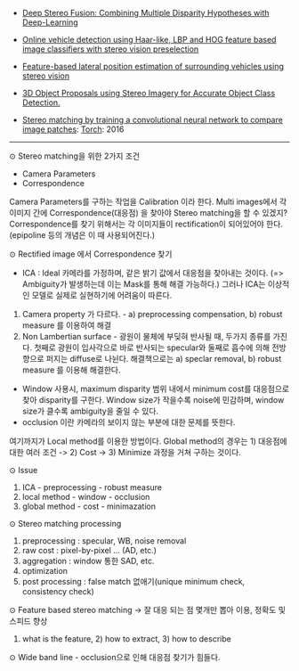- [Deep Stereo Fusion: Combining Multiple Disparity Hypotheses with Deep-Learning](http://ieeexplore.ieee.org/document/7785086/)

- [Online vehicle detection using Haar-like, LBP and HOG feature based image classifiers with stereo vision preselection](http://ieeexplore.ieee.org/abstract/document/7995810/)

- [Feature-based lateral position estimation of surrounding vehicles using stereo vision](http://ieeexplore.ieee.org/document/7995811/)

- [3D Object Proposals using Stereo Imagery for Accurate Object Class Detection.](https://www.ncbi.nlm.nih.gov/pubmed/28541196)

- [Stereo matching by training a convolutional neural network to compare image patches](): [Torch](https://github.com/jzbontar/mc-cnn): 2016


---

⊙ Stereo matching을 위한 2가지 조건
 - Camera Parameters
 - Correspondence
 
 Camera Parameters를 구하는 작업을 Calibration 이라 한다.
 Multi images에서 각 이미지 간에 Correspondence(대응점) 을 찾아야 Stereo matching을 할 수 있겠지?
 Correspondence를 찾기 위해서는 각 이미지들이 rectification이 되어있어야 한다.
 (epipoline 등의 개념은 이 때 사용되어진다.)
 
⊙ Rectified image 에서 Correspondence 찾기
 - ICA : Ideal 카메라를 가정하며, 같은 밝기 값에서 대응점을 찾아내는 것이다.
  (=> Ambiguity가 발생하는데 이는 Mask를 통해 해결 가능하다.)
  그러나 ICA는 이상적인 모델로 실제로 실현하기에 어려움이 따른다.
  1) Camera property 가 다르다.
    - a) preprocessing compensation, b) robust measure 를 이용하여 해결
  2) Non Lambertian surface
    - 광원이 물체에 부딪혀 반사될 때, 두가지 종류를 가진다. 첫째로 광원이 입사각으로 바로 반사되는 specular와 둘째로 흡수에 의해 전방향으로 퍼지는 diffuse로 나뉜다. 해결책으로는 a) speclar removal, b) robust measure 를 이용해 해결한다.
 
 - Window 사용시, maximum disparity 범위 내에서 minimum cost를 대응점으로 찾아 disparity를 구한다.
    Window size가 작을수록 noise에 민감하며, window size가 클수록 ambiguity을 줄일 수 있다.
 - occlusion 이란 카메라의 보이지 않는 부분에 대한 문제를 뜻한다.
 
  여기까지가 Local method를 이용한 방법이다. Global method의 경우는 1) 대응점에 대한 여러 조건 -> 2) Cost -> 3) Minimize 과정을 거쳐 구하는 것이다.
 
⊙ Issue
 1) ICA - preprocessing
           - robust measure
 2) local method - window
                       - occlusion
 3) global method - cost
                         - minimazation
 
⊙ Stereo matching processing
 1) preprocessing : specular, WB, noise removal
 2) raw cost : pixel-by-pixel ... (AD, etc.)
 3) aggregation : window 통한 SAD, etc.
 4) optimization
 5) post processing : false match 없애기(unique minimum check, consistency check)
 
⊙ Feature based stereo matching -> 잘 대응 되는 점 몇개만 뽑아 이용, 정확도 및 스피드 향상
  1) what is the feature, 2) how to extract, 3) how to describe
 
⊙ Wide band line - occlusion으로 인해 대응점 찾기가 힘들다.